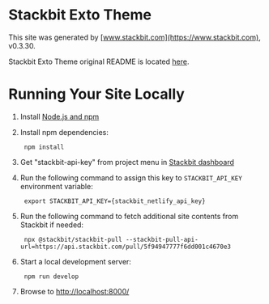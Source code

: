 # Stackbit Exto Theme

This site was generated by [www.stackbit.com](https://www.stackbit.com), v0.3.30.

Stackbit Exto Theme original README is located [here](./README.theme.md).

# Running Your Site Locally

1. Install [Node.js and npm](https://nodejs.org/en/)

1. Install npm dependencies:

        npm install

1. Get "stackbit-api-key" from project menu in [Stackbit dashboard](https://app.stackbit.com/dashboard)

1. Run the following command to assign this key to `STACKBIT_API_KEY` environment variable:

        export STACKBIT_API_KEY={stackbit_netlify_api_key}

1. Run the following command to fetch additional site contents from Stackbit if needed:

        npx @stackbit/stackbit-pull --stackbit-pull-api-url=https://api.stackbit.com/pull/5f94947777f6dd001c4670e3

1. Start a local development server:

        npm run develop

1. Browse to [http://localhost:8000/](http://localhost:8000/)
